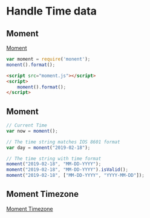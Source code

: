 # Handle Time data

## Moment

[Moment](http://momentjs.cn/docs/)

```js
var moment = require('monent');
monent().format();
```

```html
<script src="moment.js"></script>
<script>
    moment().format();
</script>
```

## Moment

```js
// Current Time
var now = moment();

// The time string matches IOS 8601 format
var day = monent("2019-02-18");

// The time string with time format
moment("2019-02-18", "MM-DD-YYYY");
moment("2019-02-18", "MM-DD-YYYY").isValid();
moment("2019-02-18", ["MM-DD-YYYY", "YYYY-MM-DD"]);
```

[](timeformat-1.png)
[](timeformat-2.png)
[](timeformat-3.png)

## Moment Timezone

[Moment Timezone](http://momentjs.cn/timezone/docs/)

